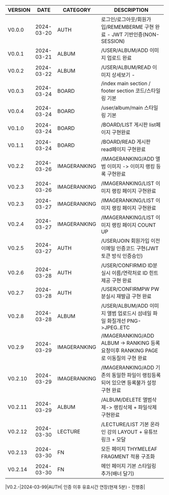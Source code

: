 
|VERSION|DATE|CATEGORY|DESCRIPTION|
|------|---|---|---|
|V0.0.0|2024-03-20|AUTH|로그인/로그아웃/회원가입/REMEMBERME 구현 완료 - JWT 기반인증(NON-SESSION) |
|V0.0.1|2024-03-21|ALBUM|/USER/ALBUM/ADD  이미지 업로드 완료 |
|V0.0.2|2024-03-22|ALBUM|/USER/ALBUM/READ 이미지 상세보기 - |
|V0.0.3|2024-03-24|BOARD|/index main section / footer section 코드/스타일링 기본  |
|V0.0.4|2024-03-24|BOARD|/user/album/main 스타일링 기본 | 
|V0.1.0|2024-03-24|BOARD|/BOARD/LIST 게시판 list페이지 구현완료 |
|V0.1.1|2024-03-24|BOARD|/BOARD/READ 게시판 read페이지 구현완료 |
|V0.2.2|2024-03-26|IMAGERANKING|/IMAGERANKING/ADD 앨범 이미지 -> 이미지 랭킹 등록 구현완료|
|V0.2.3|2024-03-26|IMAGERANKING|/IMAGERANKING/LIST 이미지 랭킹 페이지 구현완료|
|V0.2.3|2024-03-27|IMAGERANKING|/IMAGERANKING/LIST 이미지 랭킹 페이지 구현완료|
|V0.2.4|2024-03-27|IMAGERANKING|/IMAGERANKING/LIST 이미지 랭킹 페이지 COUNT UP|
|V0.2.5|2024-03-27|AUTH|/USER/JOIN 회원가입 이전 이메일 인증코드 구현(JWT토큰 방식 인증승인)|
|V0.2.6|2024-03-28|AUTH|/USER/CONFIRMID ID분실시 이름/연락처로 ID 힌트 제공 구현 완료 |
|V0.2.7|2024-03-28|AUTH|/USER/CONFIRMPW PW분실시 재발급 구현 완료 |
|V0.2.8|2024-03-28|ALBUM|/USER/ALBUM/ADD 이미지 앨범 업로드시 섬네일 파일 화질개선 PNG->JPEG..ETC|
|V0.2.9|2024-03-29|IMAGERANKING|/IMAGERANKING/ADD ALBUM -> RANKING 등록 요청이후 RANKING PAGE로 이동질의 구현 완료|
|V0.2.10|2024-03-29|IMAGERANKING|/IMAGERANKING/ADD 기존의 동일한 파일이 랭킹등록되어 있으면 등록불가 설정 구현 완료|
|V0.2.11|2024-03-29|ALBUM|/ALBUM/DELETE 앨범삭제-> 랭킹삭제 + 파일삭제 구현완료|
|V0.2.12|2024-03-30|LECTURE|/LECTURE/LIST 기본 온라인 강의 LAYOUT + 유튜브 링크 + 모달 |
|V0.2.13|2024-03-30|FN| 모든 페이지 THYMELEAF FRAGMENT 적용 구조화  |
|V0.2.14|2024-03-30|FN| 메인 페이지 기본 스타일링 추가(배너 달기) |


|V0.2.-|2024-03-99|AUTH| 인증 이후 유효시간 연장(현재 5분) - 진행중|
